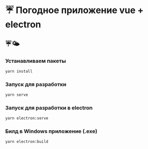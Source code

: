 # ☔ Погодное приложение vue + electron

## ☔🌤

### Устанавливаем пакеты

```sh
yarn install
```

### Запуск для разработки

```sh
yarn serve
```

### Запуск для разработки в electron

```sh
yarn electron:serve
```

### Билд в Windows приложение (.exe)

```sh
yarn electron:build
```
